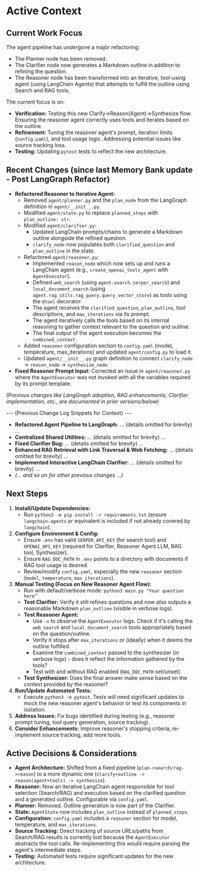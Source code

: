# Active Context

## Current Work Focus

The agent pipeline has undergone a major refactoring:
- The Planner node has been removed.
- The Clarifier node now generates a Markdown outline in addition to refining the question.
- The Reasoner node has been transformed into an iterative, tool-using agent (using LangChain Agents) that attempts to fulfill the outline using Search and RAG tools.

The current focus is on:
- **Verification:** Testing this new Clarify->Reason(Agent)->Synthesize flow. Ensuring the reasoner agent correctly uses tools and iterates based on the outline.
- **Refinement:** Tuning the reasoner agent's prompt, iteration limits (`config.yaml`), and tool usage logic. Addressing potential issues like source tracking loss.
- **Testing:** Updating `pytest` tests to reflect the new architecture.

## Recent Changes (since last Memory Bank update - Post LangGraph Refactor)

- **Refactored Reasoner to Iterative Agent:**
    - Removed `agent/planner.py` and the `plan_node` from the LangGraph definition in `agent/__init__.py`.
    - Modified `agent/state.py` to replace `planned_steps` with `plan_outline: str`.
    - Modified `agent/clarifier.py`:
        - Updated LangChain prompts/chains to generate a Markdown outline alongside the refined question.
        - `clarify_node` now populates both `clarified_question` and `plan_outline` in the state.
    - Refactored `agent/reasoner.py`:
        - Implemented `reason_node` which now sets up and runs a LangChain agent (e.g., `create_openai_tools_agent` with `AgentExecutor`).
        - Defined `web_search` (using `agent.search.serper_search`) and `local_document_search` (using `agent.rag_utils.rag_query.query_vector_store`) as tools using the `@tool` decorator.
        - The agent receives the `clarified_question`, `plan_outline`, tool descriptions, and `max_iterations` via its prompt.
        - The agent iteratively calls the tools based on its internal reasoning to gather context relevant to the question and outline.
        - The final output of the agent execution becomes the `combined_context`.
    - Added `reasoner` configuration section to `config.yaml` (model, temperature, max_iterations) and updated `agent/config.py` to load it.
    - Updated `agent/__init__.py` graph definition to connect `clarify_node` -> `reason_node` -> `synthesize_node`.
- **Fixed Reasoner Prompt Input:** Corrected an issue in `agent/reasoner.py` where the `AgentExecutor` was not invoked with all the variables required by its prompt template.

*(Previous changes like LangGraph adoption, RAG enhancements, Clarifier implementation, etc., are documented in prior versions/below)*

--- (Previous Change Log Snippets for Context) ---

- **Refactored Agent Pipeline to LangGraph:** ... (details omitted for brevity) ...
- **Centralized Shared Utilities:** ... (details omitted for brevity) ...
- **Fixed Clarifier Bug:** ... (details omitted for brevity) ...
- **Enhanced RAG Retrieval with Link Traversal & Web Fetching:** ... (details omitted for brevity) ...
- **Implemented Interactive LangChain Clarifier:** ... (details omitted for brevity) ...
- *(... and so on for other previous changes ...)*

## Next Steps

1.  **Install/Update Dependencies:**
    *   Run `python3 -m pip install -r requirements.txt` (ensure `langchain-agents` or equivalent is included if not already covered by `langchain`).
2.  **Configure Environment & Config:**
    *   Ensure `.env` has valid `SERPER_API_KEY` (for search tool) and `OPENAI_API_KEY` (required for Clarifier, Reasoner Agent LLM, RAG tool, Synthesizer).
    *   Ensure `RAG_DOC_PATH` in `.env` points to a directory with documents if RAG tool usage is desired.
    *   Review/modify `config.yaml`, especially the new `reasoner` section (`model`, `temperature`, `max_iterations`).
3.  **Manual Testing (Focus on New Reasoner Agent Flow):**
    *   Run with default/verbose mode: `python3 main.py "Your question here"`
    *   **Test Clarifier:** Verify it still refines questions and now *also* outputs a reasonable Markdown `plan_outline` (visible in verbose logs).
    *   **Test Reasoner Agent:**
        *   Use `-v` to observe the `AgentExecutor` logs. Check if it's calling the `web_search` and `local_document_search` tools appropriately based on the question/outline.
        *   Verify it stops after `max_iterations` or (ideally) when it deems the outline fulfilled.
        *   Examine the `combined_context` passed to the synthesizer (in verbose logs) - does it reflect the information gathered by the tools?
        *   Test with and without RAG enabled (`RAG_DOC_PATH` set/unset).
    *   **Test Synthesizer:** Does the final answer make sense based on the context provided by the reasoner?
4.  **Run/Update Automated Tests:**
    *   Execute `python3 -m pytest`. Tests will need significant updates to mock the new reasoner agent's behavior or test its components in isolation.
5.  **Address Issues:** Fix bugs identified during testing (e.g., reasoner prompt tuning, tool query generation, source tracking).
6.  **Consider Enhancements:** Improve reasoner's stopping criteria, re-implement source tracking, add more tools.

## Active Decisions & Considerations

- **Agent Architecture:** Shifted from a fixed pipeline (`plan->search/rag->reason`) to a more dynamic one (`clarify+outline -> reason(agent+tools) -> synthesize`).
- **Reasoner:** Now an iterative LangChain agent responsible for tool selection (Search/RAG) and execution based on the clarified question and a generated outline. Configurable via `config.yaml`.
- **Planner:** Removed. Outline generation is now part of the Clarifier.
- **State:** `AgentState` now includes `plan_outline` instead of `planned_steps`.
- **Configuration:** `config.yaml` includes a `reasoner` section for model, temperature, and `max_iterations`.
- **Source Tracking:** Direct tracking of source URLs/paths from Search/RAG results is currently lost because the `AgentExecutor` abstracts the tool calls. Re-implementing this would require parsing the agent's intermediate steps.
- **Testing:** Automated tests require significant updates for the new architecture.